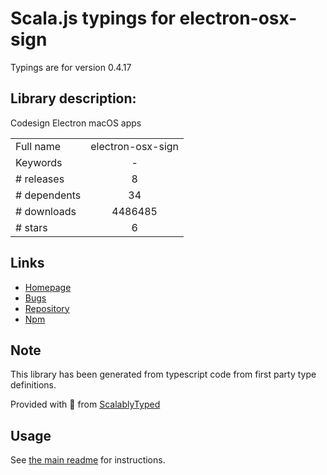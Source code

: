 
# Scala.js typings for electron-osx-sign

Typings are for version 0.4.17

## Library description:
Codesign Electron macOS apps

|                    |                 |
| ------------------ | :-------------: |
| Full name          | electron-osx-sign |
| Keywords           | - |
| # releases         | 8 |
| # dependents       | 34 |
| # downloads        | 4486485 |
| # stars            | 6 |

## Links
- [Homepage](https://github.com/electron-userland/electron-osx-sign)
- [Bugs](https://github.com/electron-userland/electron-osx-sign/issues)
- [Repository](https://github.com/electron-userland/electron-osx-sign)
- [Npm](https://www.npmjs.com/package/electron-osx-sign)
    


## Note
This library has been generated from typescript code from first party type definitions.

Provided with :purple_heart: from [ScalablyTyped](https://github.com/oyvindberg/ScalablyTyped)

## Usage
See [the main readme](../../readme.md) for instructions.


